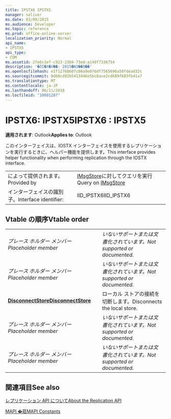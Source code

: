 ```yaml
---
title: IPSTX6 IPSTX5
manager: soliver
ms.date: 03/09/2015
ms.audience: Developer
ms.topic: reference
ms.prod: office-online-server
localization_priority: Normal
api_name:
- IPSTX5
api_type:
- COM
ms.assetid: 2fe6c1ef-c923-23b9-73ed-a149f7336754
description: '�ŏI�X�V��: 2015�N3��9��'
ms.openlocfilehash: e1f12760607c86a9e076df7565696a58fdead32c
ms.sourcegitcommit: 9d60cd82b5413446e5bc8ace2cd689f683fb41a7
ms.translationtype: MT
ms.contentlocale: ja-JP
ms.lasthandoff: 06/11/2018
ms.locfileid: "19801207"
---
```

# <a name="ipstx6--ipstx5"></a><span data-ttu-id="fee82-103">IPSTX6: IPSTX5</span><span class="sxs-lookup"><span data-stu-id="fee82-103">IPSTX6 : IPSTX5</span></span>

  
  
<span data-ttu-id="fee82-104">**適用されます**: Outlook</span><span class="sxs-lookup"><span data-stu-id="fee82-104">**Applies to**: Outlook</span></span> 
  
<span data-ttu-id="fee82-105">このインターフェイスは、IOSTX インターフェイスを使用するレプリケーションを実行するときに、ヘルパー機能を提供します。</span><span class="sxs-lookup"><span data-stu-id="fee82-105">This interface provides helper functionality when performing replication through the IOSTX interface.</span></span>
  
|||
|:-----|:-----|
|<span data-ttu-id="fee82-106">によって提供されます。</span><span class="sxs-lookup"><span data-stu-id="fee82-106">Provided by</span></span>  <br/> |<span data-ttu-id="fee82-107">[IMsgStore](imsgstoreimapiprop.md)に対してクエリを実行</span><span class="sxs-lookup"><span data-stu-id="fee82-107">Query on [IMsgStore](imsgstoreimapiprop.md)</span></span> <br/> |
|<span data-ttu-id="fee82-108">インターフェイスの識別子。</span><span class="sxs-lookup"><span data-stu-id="fee82-108">Interface identifier:</span></span>  <br/> |<span data-ttu-id="fee82-109">IID_IPSTX6</span><span class="sxs-lookup"><span data-stu-id="fee82-109">IID_IPSTX6</span></span>  <br/> |
   
## <a name="vtable-order"></a><span data-ttu-id="fee82-110">Vtable の順序</span><span class="sxs-lookup"><span data-stu-id="fee82-110">Vtable order</span></span>

|||
|:-----|:-----|
| <span data-ttu-id="fee82-111">*プレース ホルダー メンバー*</span><span class="sxs-lookup"><span data-stu-id="fee82-111">*Placeholder member*</span></span>  <br/> | <span data-ttu-id="fee82-112">*いないサポートまたは文書化されています。*</span><span class="sxs-lookup"><span data-stu-id="fee82-112">*Not supported or documented.*</span></span>  <br/> |
| <span data-ttu-id="fee82-113">*プレース ホルダー メンバー*</span><span class="sxs-lookup"><span data-stu-id="fee82-113">*Placeholder member*</span></span>  <br/> | <span data-ttu-id="fee82-114">*いないサポートまたは文書化されています。*</span><span class="sxs-lookup"><span data-stu-id="fee82-114">*Not supported or documented.*</span></span>  <br/> |
|<span data-ttu-id="fee82-115">**[DisconnectStore](ipstx6-disconnectstore.md)**</span><span class="sxs-lookup"><span data-stu-id="fee82-115">**[DisconnectStore](ipstx6-disconnectstore.md)**</span></span> <br/> |<span data-ttu-id="fee82-116">ローカル ストアの接続を切断します。</span><span class="sxs-lookup"><span data-stu-id="fee82-116">Disconnects the local store.</span></span>  <br/> |
| <span data-ttu-id="fee82-117">*プレース ホルダー メンバー*</span><span class="sxs-lookup"><span data-stu-id="fee82-117">*Placeholder member*</span></span>  <br/> | <span data-ttu-id="fee82-118">*いないサポートまたは文書化されています。*</span><span class="sxs-lookup"><span data-stu-id="fee82-118">*Not supported or documented.*</span></span>  <br/> |
| <span data-ttu-id="fee82-119">*プレース ホルダー メンバー*</span><span class="sxs-lookup"><span data-stu-id="fee82-119">*Placeholder member*</span></span>  <br/> | <span data-ttu-id="fee82-120">*いないサポートまたは文書化されています。*</span><span class="sxs-lookup"><span data-stu-id="fee82-120">*Not supported or documented.*</span></span>  <br/> |
   
## <a name="see-also"></a><span data-ttu-id="fee82-121">関連項目</span><span class="sxs-lookup"><span data-stu-id="fee82-121">See also</span></span>



[<span data-ttu-id="fee82-122">レプリケーション API について</span><span class="sxs-lookup"><span data-stu-id="fee82-122">About the Replication API</span></span>](about-the-replication-api.md)
  
[<span data-ttu-id="fee82-123">MAPI �萔</span><span class="sxs-lookup"><span data-stu-id="fee82-123">MAPI Constants</span></span>](mapi-constants.md)

